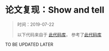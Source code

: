 # 论文复现：Show and tell

>  时间：2019-07-22   
> 
> 以下代码来自于 [此代码库](https://github.com/maz0318/nlpSummerCamp2019/tree/master/week4)， 参考了[此代码库](https://github.com/amundv/kth-sml-project)

TO BE UPDATED LATER

